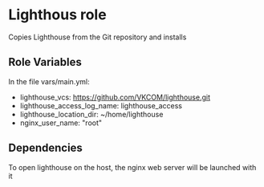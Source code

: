Lighthous role
=========

Copies Lighthouse from the Git repository and installs

Role Variables
--------------

In the file vars/main.yml:
* lighthouse_vcs: https://github.com/VKCOM/lighthouse.git
* lighthouse_access_log_name: lighthouse_access
* lighthouse_location_dir: ~/home/lighthouse
* nginx_user_name: "root"

Dependencies
------------

To open lighthouse on the host, the nginx web server will be launched with it
